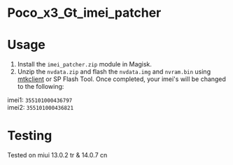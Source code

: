 # Poco_x3_Gt_imei_patcher


# Usage
1. Install the `imei_patcher.zip` module in Magisk. 
3. Unzip the `nvdata.zip` and flash the `nvdata.img` and `nvram.bin` using [mtkclient](https://github.com/bkerler/mtkclient/) or SP Flash Tool. Once completed, your imei's will be changed to the following:
 
imei1: `355101000436797`\
imei2: `355101000436821`

# Testing 
Tested on miui 13.0.2 tr & 14.0.7 cn
